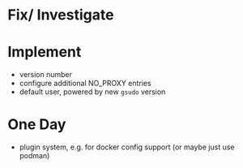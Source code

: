 Fix/ Investigate
=================

Implement
=========
- version number
- configure additional NO_PROXY entries
- default user, powered by new `gsudo` version


One Day
=======
- plugin system, e.g. for docker config support (or maybe just use podman)

